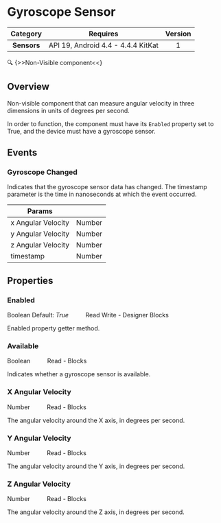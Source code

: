# Gyroscope Sensor

| Category | Requires | Version |
|:--------:|:-------:|:--------:|
|**Sensors**|<span class="chip chip-any">API 19, Android 4.4 - 4.4.4 KitKat</span>|<span class="chip chip-number">1</span>|

:mag: {>>Non-Visible component<<}

## Overview

Non-visible component that can measure angular velocity in three dimensions in units of degrees per second.

In order to function, the component must have its `` Enabled `` property set to True, and the device must have a gyroscope sensor.

## Events

### Gyroscope Changed

Indicates that the gyroscope sensor data has changed. The timestamp parameter is the time in nanoseconds at which the event occurred.

<div class="block" ai2-block="event" not-rendered="true" value="%7B%22componentName%22:%20%22Gyroscope%20Sensor%22,%20%22name%22:%20%22Gyroscope%20Changed%22,%20%22params%22:%20%5B%22x%20Angular%20Velocity%22,%20%22y%20Angular%20Velocity%22,%20%22z%20Angular%20Velocity%22,%20%22timestamp%22%5D%7D"></div>

| Params | []() |
|--------|------|
|x Angular Velocity|<span class="chip chip-number">Number</span>|
|y Angular Velocity|<span class="chip chip-number">Number</span>|
|z Angular Velocity|<span class="chip chip-number">Number</span>|
|timestamp|<span class="chip chip-number">Number</span>|


## Properties

### Enabled

<span class="chip chip-boolean">Boolean</span><span style="user-select: none;">&nbsp;</span><span class="chip chip-boolean">Default: <i>True</i></span><span style="user-select: none;">&nbsp;&nbsp;&nbsp;&nbsp;&nbsp;&nbsp;&nbsp;&nbsp;&nbsp;&nbsp;</span><span class="chip chip-rw">Read</span><span style="user-select: none;">&nbsp;</span><span class="chip chip-rw">Write</span><span style="user-select: none;">&nbsp;</span>-<span style="user-select: none;">&nbsp;</span><span class="chip chip-bd">Designer</span><span style="user-select: none;">&nbsp;</span><span class="chip chip-bd">Blocks</span><span style="user-select: none;">&nbsp;</span>

Enabled property getter method.

<div class="block" ai2-block="property" not-rendered="true" value="%7B%22componentName%22:%20%22Gyroscope%20Sensor%22,%20%22name%22:%20%22Enabled%22,%20%22getter%22:%20true%7D"></div>
<div class="block" ai2-block="property" not-rendered="true" value="%7B%22componentName%22:%20%22Gyroscope%20Sensor%22,%20%22name%22:%20%22Enabled%22,%20%22getter%22:%20false%7D"></div>


### Available

<span class="chip chip-boolean">Boolean</span><span style="user-select: none;">&nbsp;&nbsp;&nbsp;&nbsp;&nbsp;&nbsp;&nbsp;&nbsp;&nbsp;&nbsp;</span><span class="chip chip-rw">Read</span><span style="user-select: none;">&nbsp;</span>-<span style="user-select: none;">&nbsp;</span><span class="chip chip-bd">Blocks</span><span style="user-select: none;">&nbsp;</span>

Indicates whether a gyroscope sensor is available.

<div class="block" ai2-block="property" not-rendered="true" value="%7B%22componentName%22:%20%22Gyroscope%20Sensor%22,%20%22name%22:%20%22Available%22,%20%22getter%22:%20true%7D"></div>


### X Angular Velocity

<span class="chip chip-number">Number</span><span style="user-select: none;">&nbsp;&nbsp;&nbsp;&nbsp;&nbsp;&nbsp;&nbsp;&nbsp;&nbsp;&nbsp;</span><span class="chip chip-rw">Read</span><span style="user-select: none;">&nbsp;</span>-<span style="user-select: none;">&nbsp;</span><span class="chip chip-bd">Blocks</span><span style="user-select: none;">&nbsp;</span>

The angular velocity around the X axis, in degrees per second.

<div class="block" ai2-block="property" not-rendered="true" value="%7B%22componentName%22:%20%22Gyroscope%20Sensor%22,%20%22name%22:%20%22X%20Angular%20Velocity%22,%20%22getter%22:%20true%7D"></div>


### Y Angular Velocity

<span class="chip chip-number">Number</span><span style="user-select: none;">&nbsp;&nbsp;&nbsp;&nbsp;&nbsp;&nbsp;&nbsp;&nbsp;&nbsp;&nbsp;</span><span class="chip chip-rw">Read</span><span style="user-select: none;">&nbsp;</span>-<span style="user-select: none;">&nbsp;</span><span class="chip chip-bd">Blocks</span><span style="user-select: none;">&nbsp;</span>

The angular velocity around the Y axis, in degrees per second.

<div class="block" ai2-block="property" not-rendered="true" value="%7B%22componentName%22:%20%22Gyroscope%20Sensor%22,%20%22name%22:%20%22Y%20Angular%20Velocity%22,%20%22getter%22:%20true%7D"></div>


### Z Angular Velocity

<span class="chip chip-number">Number</span><span style="user-select: none;">&nbsp;&nbsp;&nbsp;&nbsp;&nbsp;&nbsp;&nbsp;&nbsp;&nbsp;&nbsp;</span><span class="chip chip-rw">Read</span><span style="user-select: none;">&nbsp;</span>-<span style="user-select: none;">&nbsp;</span><span class="chip chip-bd">Blocks</span><span style="user-select: none;">&nbsp;</span>

The angular velocity around the Z axis, in degrees per second.

<div class="block" ai2-block="property" not-rendered="true" value="%7B%22componentName%22:%20%22Gyroscope%20Sensor%22,%20%22name%22:%20%22Z%20Angular%20Velocity%22,%20%22getter%22:%20true%7D"></div>
